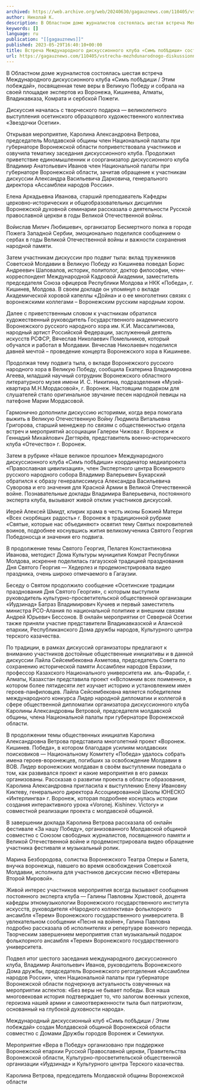 ```yaml
---
archived: https://web.archive.org/web/20240630/gagauznews.com/110405/vstrecha-mezhdunarodnogo-diskussionnogo-kluba-sim-pob-dishi-sostoyalas-v-voronezhe.html
author: Николай К.
description: В Областном доме журналистов состоялась шестая встреча Международного дискуссионного клуба «Симъ побѣдиши / Этим побеждай», посвященная теме веры в Великую Победу и собрала на своей площадке экспертов из Воронежа, Кишинева, Алматы, Владикавказа, Комрата и сербской Пожеги. Дискуссия началась с творческого подарка — великолепного выступления осетинского образцового художественного коллектива «Звездочки Осетии». Открывая мероприятие, Каролина Александровна Ветрова, председатель Молдавской общины член Национальной палаты при губернаторе Воронежской области поприветствовала участников и озвучила тематику заседания дискуссионного клуба. Продолжил приветствие единомышленник и соорганизатор дискуссионного клуба Владимир Анатольевич Иванов член Национальной палаты при губернаторе Воронежской области, зачитав обращение к участникам дискуссии Александра Васильевича Дарковича, генерального директора […]
keywords: []
language: ru
publication: "[[gagauznews]]"
published: 2023-05-29T16:40:10+00:00
title: Встреча Международного дискуссионного клуба «Симъ побѣдиши» состоялась в Воронеже
url: https://gagauznews.com/110405/vstrecha-mezhdunarodnogo-diskussionnogo-kluba-sim-pob-dishi-sostoyalas-v-voronezhe.html
---
```


В Областном доме журналистов состоялась шестая встреча Международного дискуссионного клуба «Симъ побѣдиши / Этим побеждай», посвященная теме веры в Великую Победу и собрала на своей площадке экспертов из Воронежа, Кишинева, Алматы, Владикавказа, Комрата и сербской Пожеги.

Дискуссия началась с творческого подарка — великолепного выступления осетинского образцового художественного коллектива «Звездочки Осетии».

Открывая мероприятие, Каролина Александровна Ветрова, председатель Молдавской общины член Национальной палаты при губернаторе Воронежской области поприветствовала участников и озвучила тематику заседания дискуссионного клуба. Продолжил приветствие единомышленник и соорганизатор дискуссионного клуба Владимир Анатольевич Иванов член Национальной палаты при губернаторе Воронежской области, зачитав обращение к участникам дискуссии Александра Васильевича Дарковича, генерального директора «Ассамблеи народов России».

Елена Аркадьевна Иванова, старший преподаватель Кафедры церковно-исторических и общеобразовательных дисциплин Воронежской духовной семинарии рассказала о деятельности Русской православной церкви в годы Великой Отечественной войны.

Войислав Милич Любишевич, организатор Бесмертного полка в городе Пожега Западной Сербии, эмоционально поделился сообщением о сербах в годы Великой Отечественной войны и важности сохранения народной памяти.

Затем участникам дискуссии про подвиг тыла: вклад тружеников Советской Молдавии в Великую Победу из Кишинева поведал Борис Андреевич Шаповалов, историк, политолог, доктор философии, член-корреспондент Международной Кадровой Академии, заместитель председателя Союза офицеров Республики Молдова и НКК «Победа», г. Кишинев, Молдова. В своем докладе он упомянул о вкладе Академической хоровой капеллы «Дойна» и о ее многолетних связях с воронежскими коллегами – Воронежским русским народным хором.

Далее с приветственным словом к участникам обратился художественный руководитель Государственного академического Воронежского русского народного хора им. К.И. Массалитинова, народный артист Российской Федерации, заслуженный деятель искусств РСФСР, Вячеслав Николаевич Помельников, который обучался и работал в Молдавии. Вячеслав Николаевич поделился давней мечтой – проведение концерта Воронежского хора в Кишиневе.

Продолжая тему подвига тыла, о вкладе Воронежского русского народного хора в Великую Победу, сообщила Екатерина Владимировна Агеева, младший научный сотрудник Воронежского областного литературного музея имени И. С. Никитина, подразделения «Музей-квартира М.Н.Мордасовой», г. Воронеж. Настоящим подарком для слушателей стало оригинальное звучание песен народной певицы на патефоне Марии Мордасовой.

Гармонично дополнили дискуссию историями, когда вера помогала выжить в Великую Отечественную Войну Людмила Витальевна Григорова, старший менеджер по связям с общественностью отдела встреч и мероприятий ассоциации Галереи Чижова г. Воронеж и Геннадий Михайлович Дегтярёв, представитель военно-исторического клуба «Отечество» г. Воронеж.

Затем в рубрике «Наше великое прошлое» Международного дискуссионного клуба «Симъ побѣдиши» координатор медиапроекта «Православная цивилизация», член Экспертного центра Всемирного русского народного собора Владимир Валерьевич Букарский обратился к образу генералиссимуса Александра Васильевича Суворова и его значения для Красной Армии в Великой Отечественной войне. Познавательные доклады Владимира Валерьевича, постоянного эксперта клуба, вызывают живой отклик участников дискуссий.

Иерей Алексей Шмидт, клирик храма в честь иконы Божией Матери «Всех скорбящих радость» г. Воронеж в традиционной рубрике «Святые, которые нас объединяют» освятил тему Святых покровителей воинов, подробнее коснувшись жития великомученика Святого Георгия Победоносца и значения его подвига.

В продолжение темы Святого Георгия, Пелагея Константиновна Иванова, методист Дома Культуры муниципия Комрат Республики Молдова, искренне поделилась гагаузской традицией празднования Дня Святого Георгия — Хедерлез и продемонстрировала видео праздника, очень широко отмечаемого в Гагаузии.

Беседу о Святом продолжило сообщение «Осетинские традиции празднования Дня Святого Георгия», с которым выступили руководитель культурно-просветительской общественной организации «Иудзинад» Батраз Владимирович Кучиев и первый заместитель министра РСО-Алания по национальной политике и внешним связям Андрей Юрьевич Бессонов. В онлайн мероприятии от Северной Осетии также приняли участие представители Владикавказской и Аланской епархии, Республиканского Дома дружбы народов, Культурного центра терского казачества.

По традиции, в рамках дискуссий организаторы предлагают к вниманию участников достойные общественные инициативы и в данной дискуссии Лайла Сейсембековна Ахметова, председатель Совета по сохранению исторической памяти Ассамблеи народов Евразии, профессор Казахского Национального университета им. аль-Фараби, г. Алматы, Казахстан представила проект ««Вспомним всех поименно», в котором более пятидесяти лет изучает историю и установлением имен героев-панфиловцев. Лайла Сейсембековна является победителем международного конкурса Лидер народной дипломатии и коллегой в сфере общественной дипломатии организатора дискуссионного клуба Каролины Александровны Ветровой, председателя молдавской общины, члена Национальной палаты при губернаторе Воронежской области.

В продолжении темы общественных инициатив Каролина Александровна Ветрова представила многолетний проект «Воронеж. Кишинев. Победа», в котором благодаря усилиям молдавских поисковиков — Национальному Комитету «Победа» удалось собрать имена героев-воронежцев, погибших за освобождение Молдавии в ВОВ. Лидер воронежских молдаван в своём выступлении поведала о том, как развивался проект и какие мероприятия в его рамках организованы. Рассказав о развитии проекта в области образования, Каролина Александровна пригласила к выступлению Елену Ивановну Киктеву, генерального директора Ассоциированной Школы ЮНЕСКО «Интерлингва» г. Воронеж, которая подробнее коснулась истории создания интерактивного урока «Voronej. Kishinev. Victory» и совместной реализации проекта с молдавской общиной.

В завершении доклада Каролина Ветрова рассказала об онлайн фестивале «За нашу Победу», организованного Молдавской общиной совместно с Союзом свободных журналистов, посвященного памяти и Великой Отечественной войне и продемонстрировала видео обращение участника фестиваля и музыкальный ролик.

Марина Безбородова, солистка Воронежского Театра Оперы и Балета, внучка воронежца, павшего во время освобождения Советской Молдавии, исполнила для участников дискуссии песню «Ветераны Второй Мировой».

Живой интерес участников мероприятия всегда вызывают сообщения постоянного эксперта клуба — Галины Павловны Христовой, доцента кафедры этномузыкологии Воронежского государственного института искусств, руководителя «Народного коллектива» фольклорного ансамбля «Терем» Воронежского государственного университета. В увлекательном сообщении «Песня на войне», Галина Павловна подробно рассказала об исполнителях и репертуаре военного периода. Творческим завершением мероприятия стал музыкальный подарок фольклорного ансамбля «Терем» Воронежского государственного университета.

Подвел итог шестого заседания международного дискуссионного клуба, Владимир Анатольевич Иванов, руководитель Воронежского Дома дружбы, председатель Воронежского реготделения «Ассамблеи народов России», член Национальной палаты при губернаторе Воронежской области подчеркнув актуальность озвученных на мероприятии аспектов: «Без веры не бывает победы. Вся наша многовековая история подтверждает то, что залогом военных успехов, героизма нашей армии и самоотверженности тыла был патриотизм, основанный на глубокой духовности народа».

Международный дискуссионный клуб «Симъ побѣдиши / Этим побеждай» создан Молдавской общиной Воронежской области совместно с Домами Дружбы городов Воронеж и Семилуки.

Мероприятие «Вера в Победу» организовано при поддержке Воронежской епархии Русской Православной церкви, Правительства Воронежской области, Культурно-просветительской общественной организации «Иудзинад» и Культурного центра Терского казачества.

Каролина Ветрова, председатель Молдавской общины Воронежской области